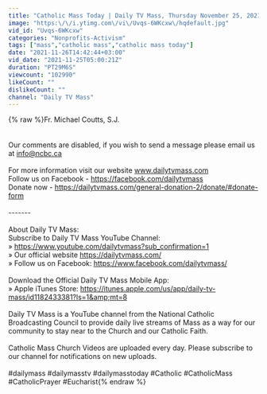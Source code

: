 ```yaml
---
title: "Catholic Mass Today | Daily TV Mass, Thursday November 25, 2021"
image: "https:\/\/i.ytimg.com\/vi\/Uvqs-6WKcxw\/hqdefault.jpg"
vid_id: "Uvqs-6WKcxw"
categories: "Nonprofits-Activism"
tags: ["mass","catholic mass","catholic mass today"]
date: "2021-11-26T14:42:44+03:00"
vid_date: "2021-11-25T05:00:21Z"
duration: "PT29M6S"
viewcount: "102990"
likeCount: ""
dislikeCount: ""
channel: "Daily TV Mass"
---
```

{% raw %}Fr. Michael Coutts, S.J.<br /><br /><br />Our comments are disabled, if you wish to send a message please email us at info@ncbc.ca<br /><br />For more information visit our website www.dailytvmass.com<br />Follow us on Facebook - <a rel="nofollow" target="blank" href="https://facebook.com/dailytvmass">https://facebook.com/dailytvmass</a><br />Donate now -  <a rel="nofollow" target="blank" href="https://dailytvmass.com/general-donation-2/donate/#donate-form">https://dailytvmass.com/general-donation-2/donate/#donate-form</a><br /><br />-------<br /><br />About Daily TV Mass:<br />Subscribe to Daily TV Mass YouTube Channel:<br />» <a rel="nofollow" target="blank" href="https://www.youtube.com/dailytvmass?sub_confirmation=1">https://www.youtube.com/dailytvmass?sub_confirmation=1</a><br />» Our official website <a rel="nofollow" target="blank" href="https://dailytvmass.com/">https://dailytvmass.com/</a><br />» Follow us on Facebook: <a rel="nofollow" target="blank" href="https://www.facebook.com/dailytvmass/">https://www.facebook.com/dailytvmass/</a><br /><br />Download the Official Daily TV Mass Mobile App:<br />» Apple iTunes Store: <a rel="nofollow" target="blank" href="https://itunes.apple.com/us/app/daily-tv-mass/id1182433381?ls=1&amp;mt=8">https://itunes.apple.com/us/app/daily-tv-mass/id1182433381?ls=1&amp;mt=8</a><br /><br />Daily TV Mass is a YouTube channel from the National Catholic Broadcasting Council to provide daily live streams of Mass as a way for our community to stay near to the Church and our Catholic Faith.<br /><br />Catholic Mass Church Videos are uploaded every day. Please subscribe to our channel for notifications on new uploads. <br /><br />#dailymass #dailymasstv #dailymasstoday #Catholic #CatholicMass #CatholicPrayer #Eucharist{% endraw %}
